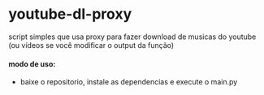# youtube-dl-proxy
script simples que usa proxy para fazer download de musicas do youtube (ou vídeos se você modificar o output da função)

#### modo de uso:
- baixe o repositorio, instale as dependencias e execute o main.py
